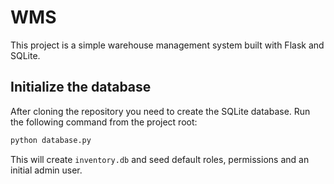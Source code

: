 # WMS

This project is a simple warehouse management system built with Flask and SQLite.

## Initialize the database

After cloning the repository you need to create the SQLite database. Run the following command from the project root:

```bash
python database.py
```

This will create `inventory.db` and seed default roles, permissions and an initial admin user.
